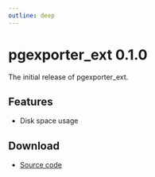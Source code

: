 ```yaml
---
outline: deep
---
```


# pgexporter_ext 0.1.0

The initial release of pgexporter_ext.

## Features

- Disk space usage

## Download

- [Source code](https://github.com/pgexporter/pgexporter_ext/releases/download/0.1.0/pgexporter_ext-0.1.0.tar.gz)